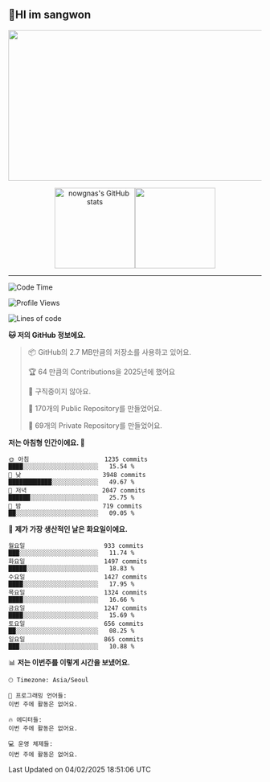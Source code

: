 ## 🤸HI im sangwon
<!--
<img src="https://github-profile-summary-cards.vercel.app/api/cards/profile-details?username=nowgnas&theme=dracula" />
-->
<div align="center">
<a href="https://github.com/devxb/gitanimals">
<img
  src="https://render.gitanimals.org/farms/nowgnas"
  width="600"
  height="300"
/>
</a>
</div>
<div align="center">
    <p class="has-line-data" data-line-start="7" data-line-end="9"><img height="160px" src="https://github-readme-stats.vercel.app/api?username=nowgnas&amp;show_icons=true&amp;theme=material-palenight" alt="nowgnas's GitHub stats" /><img height="160px" src="https://github-readme-streak-stats.herokuapp.com/?user=nowgnas&theme=material-palenight&ring=7E6BC4&currStreakLabel=7E6BC4&fire=C79ECF" /></a></p>
</div>
<!-- <a href="#">
  <img src="https://github-readme-stats.vercel.app/api?username=nowgnas&theme=calm&show_icons=true" height='200px'>
</a><br>
<a href="#">
  <img src="https://github-readme-stats.vercel.app/api/top-langs/?username=nowgnas&theme=calm&exclude_repo=Jagi,assignment&layout=compact" height='200px'>
  <img src='http://mazassumnida.wtf/api/v2/generate_badge?boj=leo503801' height='200px'>
</a> -->

<hr>

<!--START_SECTION:waka-->
![Code Time](http://img.shields.io/badge/Code%20Time-4%2C401%20hrs%2023%20mins-blue)

![Profile Views](http://img.shields.io/badge/Profile%20Views-0-blue)

![Lines of code](https://img.shields.io/badge/%EC%A0%80%EB%8A%94%20%EC%97%AC%ED%83%9C%EA%B9%8C%EC%A7%80%20-3.5%20million%20%EC%A4%84%EC%9D%98%20%EC%BD%94%EB%93%9C%EB%A5%BC%20%EC%9E%91%EC%84%B1%ED%96%88%EC%96%B4%EC%9A%94.-blue)

**🐱 저의 GitHub 정보에요.** 

> 📦 GitHub의 2.7 MB만큼의 저장소를 사용하고 있어요. 
 > 
> 🏆 64 만큼의 Contributions을 2025년에 했어요
 > 
> 🚫 구직중이지 않아요.
 > 
> 📜 170개의 Public Repository를 만들었어요. 
 > 
> 🔑 69개의 Private Repository를 만들었어요. 
 > 
**저는 아침형 인간이에요. 🐤** 

```text
🌞 아침                     1235 commits        ████░░░░░░░░░░░░░░░░░░░░░   15.54 % 
🌆 낮　                     3948 commits        ████████████░░░░░░░░░░░░░   49.67 % 
🌃 저녁                     2047 commits        ██████░░░░░░░░░░░░░░░░░░░   25.75 % 
🌙 밤　                     719 commits         ██░░░░░░░░░░░░░░░░░░░░░░░   09.05 % 
```
📅 **제가 가장 생산적인 날은 화요일이에요.** 

```text
월요일                      933 commits         ███░░░░░░░░░░░░░░░░░░░░░░   11.74 % 
화요일                      1497 commits        █████░░░░░░░░░░░░░░░░░░░░   18.83 % 
수요일                      1427 commits        ████░░░░░░░░░░░░░░░░░░░░░   17.95 % 
목요일                      1324 commits        ████░░░░░░░░░░░░░░░░░░░░░   16.66 % 
금요일                      1247 commits        ████░░░░░░░░░░░░░░░░░░░░░   15.69 % 
토요일                      656 commits         ██░░░░░░░░░░░░░░░░░░░░░░░   08.25 % 
일요일                      865 commits         ███░░░░░░░░░░░░░░░░░░░░░░   10.88 % 
```


📊 **저는 이번주를 이렇게 시간을 보냈어요.** 

```text
🕑︎ Timezone: Asia/Seoul

💬 프로그래밍 언어들: 
이번 주에 활동은 없어요.

🔥 에디터들: 
이번 주에 활동은 없어요.

💻 운영 체제들: 
이번 주에 활동은 없어요.
```


 Last Updated on 04/02/2025 18:51:06 UTC
<!--END_SECTION:waka-->

<!-- <div align="center">
  <h2>⌨️Languages and Tools⌨️</h2>
  <div align=flex>
    <img height="25px" src="https://img.shields.io/badge/Python-3776AB?style=flat&amp;logo=Python&amp;logoColor=white" alt="Python Badge">
    <img height="25px" src="https://img.shields.io/badge/Javascript-F7DF1E?style=flat&amp;logo=Javascript&amp;logoColor=white" alt="Python Badge">
  </div>

  <div>
  <img height="25px" src="https://img.shields.io/badge/Express-000000?style=flat&amp;logo=Express&amp;logoColor=white" alt="Python Badge">
  <img height="25px" src="https://img.shields.io/badge/Node js-339933?style=flat&amp;logo=Node.js&amp;logoColor=white" alt="Python Badge">
  <img height="25px" src="https://img.shields.io/badge/MongoDB-47A248?style=flat&amp;logo=MongoDB&amp;logoColor=white" alt="Python Badge">
  <img height="25px" src="https://img.shields.io/badge/React-61DAFB?style=flat&amp;logo=React&amp;logoColor=white" alt="Python Badge">
   <img height="25px" src="https://img.shields.io/badge/TensorFlow-FF6F00?style=flat&amp;logo=TensorFlow&amp;logoColor=white" alt="Python Badge">
  </div>
  <div>
  <img height="25px" src="https://img.shields.io/badge/Visual Studio Code-007ACC?style=flat&amp;logo=Visual Studio Code&amp;logoColor=white" alt="Python Badge">
  <img height="25px" src="https://img.shields.io/badge/Ubuntu-E95420?style=flat&amp;logo=Ubuntu&amp;logoColor=white" alt="Python Badge">
  </div>
</div>
<br> -->
<!--
<h2 align=center>⌨️Languages and Tools⌨️</h2>
<div>
  <div style='float:left; margin-right:30px; width:200px'>
  <h3>🎈Languages🎈</h3>
  <div>
    <img height="25px" src="https://img.shields.io/badge/Java-FF7800?style=flat&amp;&amp;logoColor=white" alt="Python Badge">
    <img height="25px" src="https://img.shields.io/badge/Python-3776AB?style=flat&amp;logo=Python&amp;logoColor=white" alt="Python Badge">
      <img height="25px" src="https://img.shields.io/badge/Javascript-F7DF1E?style=flat&amp;logo=Javascript&amp;logoColor=white" alt="Python Badge">
  </div>
  
  </div>
  <div style='float:left; margin-right:30px; width:200px'>
  <h3>🛠️Frameworks🛠️</h3>
  <div>
    <img height="25px" src="https://img.shields.io/badge/NestJS-E0234E?style=flat&amp;logo=NestJS&amp;logoColor=white" alt="Python Badge">
    <img height="25px" src="https://img.shields.io/badge/Express-000000?style=flat&amp;logo=Express&amp;logoColor=white" alt="Python Badge">
    <img height="25px" src="https://img.shields.io/badge/Node js-339933?style=flat&amp;logo=Node.js&amp;logoColor=white" alt="Python Badge">
    <img height="25px" src="https://img.shields.io/badge/MongoDB-47A248?style=flat&amp;logo=MongoDB&amp;logoColor=white" alt="Python Badge">
     <img height="25px" src="https://img.shields.io/badge/TensorFlow-FF6F00?style=flat&amp;logo=TensorFlow&amp;logoColor=white" alt="Python Badge">
  </div>
  </div>
  <div style='float:left;'>
  <h3>⚙️Tools⚙️</h3>
  <div>
    <img height="25px" src="https://img.shields.io/badge/Ubuntu-E95420?style=flat&amp;logo=Ubuntu&amp;logoColor=white" alt="Python Badge">
    <img height="25px" src="https://img.shields.io/badge/Docker-2496ED?style=flat&amp;logo=Docker&amp;logoColor=white" alt="Python Badge">
  </div>
  </div>
</div>
-->
<!-- ![trophy](https://github-profile-trophy.vercel.app/?username=nowgnas&column=7&margin-w=15&margin-h=15) -->

<!--
**Marshmellowon/Marshmellowon** is a ✨ _special_ ✨ repository because its `README.md` (this file) appears on your GitHub profile.

Here are some ideas to get you started:

- 🔭 I’m currently working on ...
- 🌱 I’m currently learning ...
- 👯 I’m looking to collaborate on ...
- 🤔 I’m looking for help with ...
- 💬 Ask me about ...
- 📫 How to reach me: ...
- 😄 Pronouns: ...
- ⚡ Fun fact: ...
-->

<!-- style='display:grid; grid-template-columns: auto auto auto;' -->
